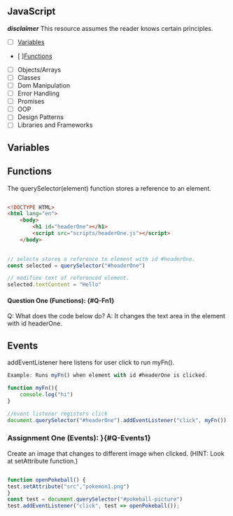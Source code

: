## JavaScript
***disclaimer*** This resource assumes the reader knows certain principles.
- [  ] [Variables](##Varibles)
- [  ][Functions](##Functions)
- [  ] Objects/Arrays
- [  ] Classes
- [  ] Dom Manipulation
- [  ] Error Handling 
- [  ] Promises
- [  ] OOP
- [  ] Design Patterns
- [  ] Libraries and Frameworks

## Variables 

## Functions

The querySelector(element) function stores a reference to an element.

```html

<!DOCTYPE HTML>
<html lang="en">
    <body>
        <h1 id="headerOne"></h1>
        <script src="scripts/headerOne.js"></script>
    </body>
    
```

```javascript
// selects stores a reference to element with id #headerOne.
const selected = querySelector("#headerOne")

// modifies text of referenced element.
selected.textContent = "Hello"

```

#### Question One (Functions): {#Q-Fn1}
Q: What does the code below do?
A: It changes the text area in the element with id headerOne.

## Events

addEventListener here listens for user click to run myFn().

```javascript
Example: Runs myFn() when element with id #headerOne is clicked. 

function myFn(){
    console.log("hi")
}

//event listener registers click
document.querySelector("#headerOne").addEventListener("click", myFn())

```

### Assignment One (Events): }{#Q-Events1}
Create an image that changes to different image when clicked.
(HINT: Look at setAttribute function.)

```javascript

function openPokeball() {
test.setAttribute("src","pokemon1.png")
}
const test = document.querySelector("#pokeball-picture")
test.addEventListener("click", test => openPokeball());

```

